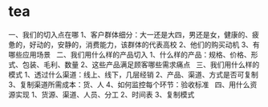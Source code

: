 # tea
一、我们的切入点在哪
1、客户群体细分：大一还是大四，男还是女，健康的、疲惫的，好动的，安静的，消费能力，该群体的代表高校
2、他们的购买动机
3、有哪些应用场景
 
二、我们用什么样的产品切入
1、什么样的产品：规格、价格、形式、包装、毛利、数量
2、这些产品满足顾客哪些需求痛点
 
三、我们用什么样的模式
1、透过什么渠道：线上、线下，几层经销
2、产品、渠道、方式是否可复制
3、复制渠道所需成本：货、人
4、如何监控每个环节：验收标准
 
四、用什么资源实现
1、货源、渠道、人员、分工
2、时间表
3、复制模式
